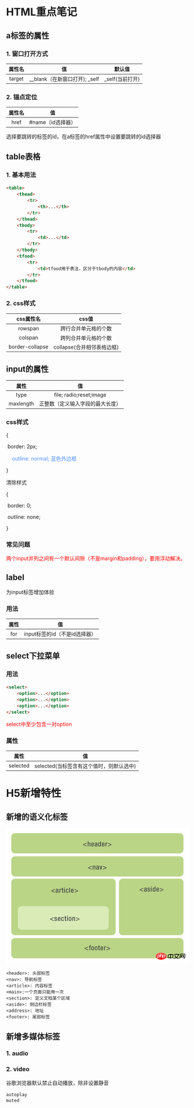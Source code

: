 #  HTML重点笔记

## a标签的属性

### 1. 窗口打开方式

| 属性名 |               值               |     默认值      |
| :----: | :----------------------------: | :-------------: |
| target | __blank（在新窗口打开);  _self | _self(当前打开) |

### 2. 锚点定位



| 属性名 |        值         |
| :----: | :---------------: |
|  href  | #name（id选择器） |

选择要跳转的标签的id，在a标签的href属性中设置要跳转的id选择器 

## table表格

### 1. 基本用法

```html
<table>
    <thead>
        <tr>
            <th>...</th>
        </tr>
    </thead>
    <tbody>
    	<tr>
            <td>...</td>
        </tr>
    </tbody>
    <tfood>
    	<tr>
            <td>tfood用于表注，区分于tbody的内容</td>
        </tr>
    </tfood>
</table>
```

### 2. css样式

|    css属性名    |           css值            |
| :-------------: | :------------------------: |
|     rowspan     |    跨行合并单元格的个数    |
|     colspan     |    跨列合并单元格的个数    |
| border-collapse | collapse(合并相邻表格边框) |

## input的属性

|   属性    |                值                |
| :-------: | :------------------------------: |
|   type    |     file; radio;reset;image      |
| maxlength | 正整数（定义输入字段的最大长度） |

### css样式

{

​	border: 2px;

<p style="color:#4D90FE;"> &nbsp &nbsp outline: normal; 蓝色外边框</p>

}



清除样式

{

​	border: 0;

​	outline: none;

}

###  常见问题

<p style="color:red">两个input并列之间有一个默认间隙（不是margin和padding），要用浮动解决。</p>

## label

为input标签增加体验

### 用法

| 属性 |              值               |
| :--: | :---------------------------: |
| for  | input标签的id（不是id选择器） |

## select下拉菜单

### 用法

```html
<select>    
    <option>...</option>
    <option>...</option>
    <option>...</option>
</select>

```

<p style="color:red">select中至少包含一对option</p>

### 属性

|   属性   |                    值                    |
| :------: | :--------------------------------------: |
| selected | selected(当标签含有这个值时，则默认选中) |

# H5新增特性

## 新增的语义化标签

![1537343978713768](../images/1537343978713768.png)

```
<header>: 头部标签
<nav>: 导航标签
<article>: 内容标签
<main>:一个页面只能用一次
<section>: 定义文档某个区域
<aside>: 侧边栏标签
<address>: 地址
<footer>: 尾部标签
```

## 新增多媒体标签

### 1. audio



### 2. video

谷歌浏览器默认禁止自动播放，除非设置静音

```
autoplay
muted
```







